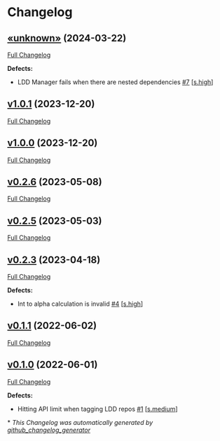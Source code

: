 # Changelog

## [«unknown»](https://github.com/NASA-PDS/ldd-manager/tree/«unknown») (2024-03-22)

[Full Changelog](https://github.com/NASA-PDS/ldd-manager/compare/v1.0.1...«unknown»)

**Defects:**

- LDD Manager fails when there are nested dependencies [\#7](https://github.com/NASA-PDS/ldd-manager/issues/7) [[s.high](https://github.com/NASA-PDS/ldd-manager/labels/s.high)]

## [v1.0.1](https://github.com/NASA-PDS/ldd-manager/tree/v1.0.1) (2023-12-20)

[Full Changelog](https://github.com/NASA-PDS/ldd-manager/compare/v1.0.0...v1.0.1)

## [v1.0.0](https://github.com/NASA-PDS/ldd-manager/tree/v1.0.0) (2023-12-20)

[Full Changelog](https://github.com/NASA-PDS/ldd-manager/compare/v0.2.6...v1.0.0)

## [v0.2.6](https://github.com/NASA-PDS/ldd-manager/tree/v0.2.6) (2023-05-08)

[Full Changelog](https://github.com/NASA-PDS/ldd-manager/compare/v0.2.5...v0.2.6)

## [v0.2.5](https://github.com/NASA-PDS/ldd-manager/tree/v0.2.5) (2023-05-03)

[Full Changelog](https://github.com/NASA-PDS/ldd-manager/compare/v0.2.3...v0.2.5)

## [v0.2.3](https://github.com/NASA-PDS/ldd-manager/tree/v0.2.3) (2023-04-18)

[Full Changelog](https://github.com/NASA-PDS/ldd-manager/compare/v0.1.1...v0.2.3)

**Defects:**

- Int to alpha calculation is invalid [\#4](https://github.com/NASA-PDS/ldd-manager/issues/4) [[s.high](https://github.com/NASA-PDS/ldd-manager/labels/s.high)]

## [v0.1.1](https://github.com/NASA-PDS/ldd-manager/tree/v0.1.1) (2022-06-02)

[Full Changelog](https://github.com/NASA-PDS/ldd-manager/compare/v0.1.0...v0.1.1)

## [v0.1.0](https://github.com/NASA-PDS/ldd-manager/tree/v0.1.0) (2022-06-01)

[Full Changelog](https://github.com/NASA-PDS/ldd-manager/compare/a9c48bb062d762f45719980dfcad3ff9604e6541...v0.1.0)

**Defects:**

- Hitting API limit when tagging LDD repos [\#1](https://github.com/NASA-PDS/ldd-manager/issues/1) [[s.medium](https://github.com/NASA-PDS/ldd-manager/labels/s.medium)]



\* *This Changelog was automatically generated by [github_changelog_generator](https://github.com/github-changelog-generator/github-changelog-generator)*
